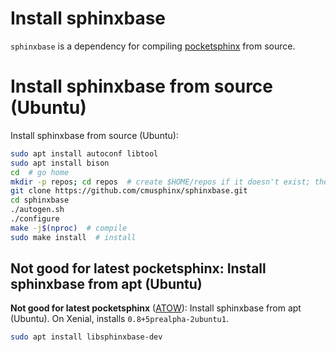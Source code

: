 # Install sphinxbase

`sphinxbase` is a dependency for compiling [pocketsphinx](install-gstreamer-pocketsphinx.md) from source.

# Install sphinxbase  from source (Ubuntu)

Install sphinxbase  from source (Ubuntu):
```bash
sudo apt install autoconf libtool
sudo apt install bison
cd  # go home
mkdir -p repos; cd repos  # create $HOME/repos if it doesn't exist; then, enter it
git clone https://github.com/cmusphinx/sphinxbase.git
cd sphinxbase
./autogen.sh
./configure
make -j$(nproc)  # compile
sudo make install  # install
```

## Not good for latest pocketsphinx: Install sphinxbase from apt (Ubuntu)

**Not good for latest pocketsphinx** ([ATOW](https://github.com/cmusphinx/pocketsphinx/commit/6061af42f532baebb2a9cde66f05666845e3025b)): Install sphinxbase from apt (Ubuntu). On Xenial, installs `0.8+5prealpha-2ubuntu1`.
```bash
sudo apt install libsphinxbase-dev
```
